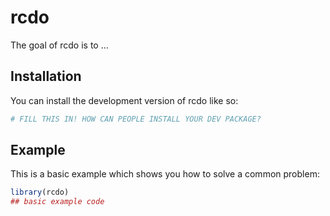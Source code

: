 
# rcdo

<!-- badges: start -->
<!-- badges: end -->

The goal of rcdo is to ...

## Installation

You can install the development version of rcdo like so:

``` r
# FILL THIS IN! HOW CAN PEOPLE INSTALL YOUR DEV PACKAGE?
```

## Example

This is a basic example which shows you how to solve a common problem:

``` r
library(rcdo)
## basic example code
```

